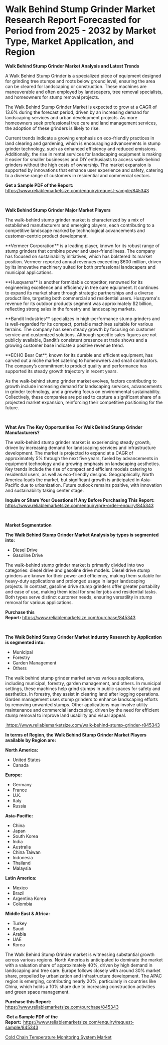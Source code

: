 <p><h1>Walk Behind Stump Grinder Market Research Report Forecasted for Period from 2025 -  2032 by Market Type, Market Application, and Region</h1></p><p><strong>Walk Behind Stump Grinder Market Analysis and Latest Trends</strong></p>
<p><p>A Walk Behind Stump Grinder is a specialized piece of equipment designed for grinding tree stumps and roots below ground level, ensuring the area can be cleared for landscaping or construction. These machines are maneuverable and often employed by landscapers, tree removal specialists, and homeowners for stump removal projects. </p><p>The Walk Behind Stump Grinder Market is expected to grow at a CAGR of 13.6% during the forecast period, driven by an increasing demand for landscaping services and urban development projects. As more homeowners seek professional tree care and land management services, the adoption of these grinders is likely to rise. </p><p>Current trends indicate a growing emphasis on eco-friendly practices in land clearing and gardening, which is encouraging advancements in stump grinder technology, such as enhanced efficiency and reduced emissions. Additionally, the rise in rental services for landscaping equipment is making it easier for smaller businesses and DIY enthusiasts to access walk-behind grinders without the high costs of ownership. The market expansion is supported by innovations that enhance user experience and safety, catering to a diverse range of customers in residential and commercial sectors.</p></p>
<p><strong>Get a Sample PDF of the Report:&nbsp;</strong> <a href="https://www.reliablemarketsize.com/enquiry/request-sample/845343?utm_campaign=2944&utm_medium=2&utm_source=Github&utm_content=ia&utm_term=09042025&utm_id=walk-behind-stump-grinder">https://www.reliablemarketsize.com/enquiry/request-sample/845343</a></p>
<p>&nbsp;</p>
<p><strong>Walk Behind Stump Grinder Major Market Players</strong></p>
<p><p>The walk-behind stump grinder market is characterized by a mix of established manufacturers and emerging players, each contributing to a competitive landscape marked by technological advancements and customer-centric product development.</p><p>**Vermeer Corporation** is a leading player, known for its robust range of stump grinders that combine power and user-friendliness. The company has focused on sustainability initiatives, which has bolstered its market position. Vermeer reported annual revenues exceeding $600 million, driven by its innovative machinery suited for both professional landscapers and municipal applications.</p><p>**Husqvarna** is another formidable competitor, renowned for its engineering excellence and efficiency in tree care equipment. It continues to expand its market share through strategic partnerships and a diverse product line, targeting both commercial and residential users. Husqvarna's revenue for its outdoor products segment was approximately $2 billion, reflecting strong sales in the forestry and landscaping markets.</p><p>**Bandit Industries** specializes in high-performance stump grinders and is well-regarded for its compact, portable machines suitable for various terrains. The company has seen steady growth by focusing on customer service and customized solutions. Although specific sales figures are not publicly available, Bandit’s consistent presence at trade shows and a growing customer base indicate a positive revenue trend.</p><p>**ECHO Bear Cat**, known for its durable and efficient equipment, has carved out a niche market catering to homeowners and small contractors. The company’s commitment to product quality and performance has supported its steady growth trajectory in recent years.</p><p>As the walk-behind stump grinder market evolves, factors contributing to growth include increasing demand for landscaping services, advancements in grinder technology, and a growing focus on environmental sustainability. Collectively, these companies are poised to capture a significant share of a projected market expansion, reinforcing their competitive positioning for the future.</p></p>
<p>&nbsp;</p>
<p><strong>What Are The Key Opportunities For Walk Behind Stump Grinder Manufacturers?</strong></p>
<p><p>The walk-behind stump grinder market is experiencing steady growth, driven by increasing demand for landscaping services and infrastructure development. The market is projected to expand at a CAGR of approximately 5% through the next five years, fueled by advancements in equipment technology and a growing emphasis on landscaping aesthetics. Key trends include the rise of compact and efficient models catering to residential users, as well as eco-friendly designs. Geographically, North America leads the market, but significant growth is anticipated in Asia-Pacific due to urbanization. Future outlook remains positive, with innovation and sustainability taking center stage.</p></p>
<p><strong>Inquire or Share Your Questions If Any Before Purchasing This Report:</strong> <a href="https://www.reliablemarketsize.com/enquiry/pre-order-enquiry/845343?utm_campaign=2944&utm_medium=2&utm_source=Github&utm_content=ia&utm_term=09042025&utm_id=walk-behind-stump-grinder">https://www.reliablemarketsize.com/enquiry/pre-order-enquiry/845343</a></p>
<p>&nbsp;</p>
<p><strong>Market Segmentation</strong></p>
<p><strong>The Walk Behind Stump Grinder Market Analysis by types is segmented into:</strong></p>
<p><ul><li>Diesel Drive</li><li>Gasoline Drive</li></ul></p>
<p><p>The walk-behind stump grinder market is primarily divided into two categories: diesel drive and gasoline drive models. Diesel drive stump grinders are known for their power and efficiency, making them suitable for heavy-duty applications and prolonged usage in larger landscaping projects. In contrast, gasoline drive stump grinders offer greater portability and ease of use, making them ideal for smaller jobs and residential tasks. Both types serve distinct customer needs, ensuring versatility in stump removal for various applications. </p></p>
<p><strong>Purchase this Report:&nbsp;</strong><a href="https://www.reliablemarketsize.com/purchase/845343?utm_campaign=2944&utm_medium=2&utm_source=Github&utm_content=ia&utm_term=09042025&utm_id=walk-behind-stump-grinder">https://www.reliablemarketsize.com/purchase/845343</a></p>
<p>&nbsp;</p>
<p><strong>The Walk Behind Stump Grinder Market Industry Research by Application is segmented into:</strong></p>
<p><ul><li>Municipal</li><li>Forestry</li><li>Garden Management</li><li>Others</li></ul></p>
<p><p>The walk behind stump grinder market serves various applications, including municipal, forestry, garden management, and others. In municipal settings, these machines help grind stumps in public spaces for safety and aesthetics. In forestry, they assist in clearing land after logging operations. Garden management uses stump grinders to enhance landscaping efforts by removing unwanted stumps. Other applications may involve utility maintenance and commercial landscaping, driven by the need for efficient stump removal to improve land usability and visual appeal.</p></p>
<p><a href="https://www.reliablemarketsize.com/walk-behind-stump-grinder-r845343?utm_campaign=2944&utm_medium=2&utm_source=Github&utm_content=ia&utm_term=09042025&utm_id=walk-behind-stump-grinder">&nbsp;https://www.reliablemarketsize.com/walk-behind-stump-grinder-r845343</a></p>
<p><strong>In terms of Region, the Walk Behind Stump Grinder Market Players available by Region are:</strong></p>
<p>
    <p> <strong> North America: </strong>
        <ul>
            <li>United States</li>
            <li>Canada</li>
        </ul>
        </p> 
    <p> <strong> Europe: </strong>
        <ul>
            <li>Germany</li>
            <li>France</li>
            <li>U.K.</li>
            <li>Italy</li>
            <li>Russia</li>
        </ul>
        </p> 
    <p> <strong> Asia-Pacific: </strong>
        <ul>
            <li>China</li>
            <li>Japan</li>
            <li>South Korea</li>
            <li>India</li>
            <li>Australia</li>
            <li>China Taiwan</li>
            <li>Indonesia</li>
            <li>Thailand</li>
            <li>Malaysia</li>
        </ul>
        </p> 
    <p> <strong> Latin America: </strong>
        <ul>
            <li>Mexico</li>
            <li>Brazil</li>
            <li>Argentina Korea</li>
            <li>Colombia</li>
        </ul>
        </p> 
    <p> <strong> Middle East & Africa: </strong>
        <ul>
            <li>Turkey</li>
            <li>Saudi</li>
            <li>Arabia</li>
            <li>UAE</li>
            <li>Korea</li>
        </ul>
    </p>
    </p>
<p><p>The Walk Behind Stump Grinder market is witnessing substantial growth across various regions. North America is anticipated to dominate the market with a valuation share of approximately 40%, driven by high demand in landscaping and tree care. Europe follows closely with around 30% market share, propelled by urbanization and infrastructure development. The APAC region is emerging, contributing nearly 20%, particularly in countries like China, which holds a 10% share due to increasing construction activities and green space management.</p></p>
<p><strong>Purchase this Report: </strong><a href="https://www.reliablemarketsize.com/purchase/845343?utm_campaign=2944&utm_medium=2&utm_source=Github&utm_content=ia&utm_term=09042025&utm_id=walk-behind-stump-grinder">https://www.reliablemarketsize.com/purchase/845343</a></p>
<p>&nbsp;<strong>Get a Sample PDF of the Report:&nbsp;&nbsp;</strong><a href="https://www.reliablemarketsize.com/enquiry/request-sample/845343?utm_campaign=2944&utm_medium=2&utm_source=Github&utm_content=ia&utm_term=09042025&utm_id=walk-behind-stump-grinder">https://www.reliablemarketsize.com/enquiry/request-sample/845343</a></p>
<p><strong></strong></p>
<p><p><a href="https://github.com/nabadeneme/Market-Research-Report-List-1/blob/main/cold-chain-temperature-monitoring-system-market.md?utm_campaign=2944&utm_medium=2&utm_source=Github&utm_content=ia&utm_term=09042025&utm_id=walk-behind-stump-grinder">Cold Chain Temperature Monitoring System Market</a></p></p>